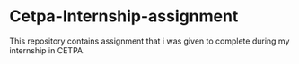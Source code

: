 # Cetpa-Internship-assignment

This repository contains assignment that i was given to complete during my internship in CETPA.
